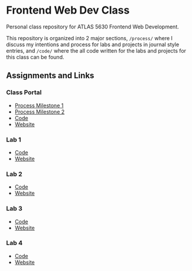 # Frontend Web Dev Class

Personal class repository for ATLAS 5630 Frontend Web Development.

This repository is organized into 2 major sections, `/process/` where I discuss my intentions and process for labs and projects in journal style entries, and `/code/` where the all code written for the labs and projects for this class can be found.

## Assignments and Links
### Class Portal
- [Process Milestone 1](/process/class-portal/README.md#milestone-1)
- [Process Milestone 2](/process/class-portal/README.md#milestone-2)
- [Code](/code/class-portal/)
- [Website](https://creative.colorado.edu/~pero7021/fwd/)
### Lab 1
- [Code](/code/lab-1/)
- [Website](https://creative.colorado.edu/~pero7021/fwd/labs/lab1/)
### Lab 2
- [Code](/code/lab-2/)
- [Website](https://creative.colorado.edu/~pero7021/fwd/labs/lab2/)
### Lab 3
- [Code](/code/lab-3/)
- [Website](https://creative.colorado.edu/~pero7021/fwd/labs/lab3/)
### Lab 4
- [Code](/code/lab-4/)
- [Website](https://creative.colorado.edu/~pero7021/fwd/labs/lab4/)
